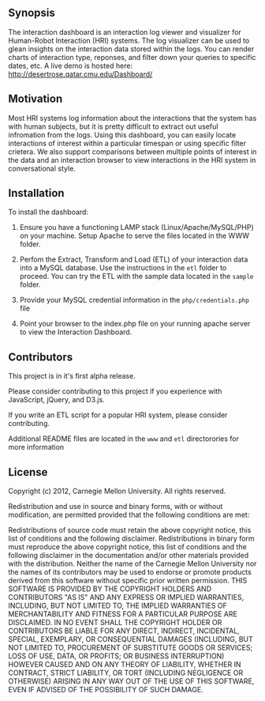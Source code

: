 ## Synopsis

The interaction dashboard is an interaction log viewer and visualizer for 
Human-Robot Interaction (HRI) systems. The log visualizer can be used to glean
insights on the interaction data stored within the logs. You can render charts
of interaction type, reponses, and filter down your queries to specific dates,
etc. A live demo is hosted here: http://desertrose.qatar.cmu.edu/Dashboard/

## Motivation

Most HRI systems log information about the interactions that the system has with
human subjects, but it is pretty difficult to extract out useful infromation
from the logs. Using this dashboard, you can easily locate interactions of 
interest within a particular timespan or using specific filter crietera. We
also support comparisons between multiple points of interest in the data
and an interaction browser to view interactions in the HRI system in 
conversational style. 

## Installation

To install the dashboard:

1) Ensure you have a functioning LAMP stack (Linux/Apache/MySQL/PHP) on your 
   machine. Setup Apache to serve the files located in the WWW folder.
   
2) Perfom the Extract, Transform and Load (ETL) of your interaction data into
   a MySQL database. Use the instructions in the `etl` folder to proceed. You can
   try the ETL with the sample data located in the `sample` folder.
   
3) Provide your MySQL credential information in the `php/credentials.php` file

4) Point your browser to the index.php file on your running apache server to 
   view the Interaction Dashboard.


## Contributors
This project is in it's first alpha release.

Please consider contributing to this project if you experience with JavaScript,
jQuery, and D3.js.

If you write an ETL script for a popular HRI system, please consider 
contributing.

Additional README files are located in the `www` and `etl` directorories for more
information

## License

Copyright (c) 2012, Carnegie Mellon University. All rights reserved.

Redistribution and use in source and binary forms, with or without modification, are permitted provided that the following conditions are met:

Redistributions of source code must retain the above copyright notice, this list of conditions and the following disclaimer. Redistributions in binary form must reproduce the above copyright notice, this list of conditions and the following disclaimer in the documentation and/or other materials provided with the distribution. Neither the name of the Carnegie Mellon University nor the names of its contributors may be used to endorse or promote products derived from this software without specific prior written permission. THIS SOFTWARE IS PROVIDED BY THE COPYRIGHT HOLDERS AND CONTRIBUTORS "AS IS" AND ANY EXPRESS OR IMPLIED WARRANTIES, INCLUDING, BUT NOT LIMITED TO, THE IMPLIED WARRANTIES OF MERCHANTABILITY AND FITNESS FOR A PARTICULAR PURPOSE ARE DISCLAIMED. IN NO EVENT SHALL THE COPYRIGHT HOLDER OR CONTRIBUTORS BE LIABLE FOR ANY DIRECT, INDIRECT, INCIDENTAL, SPECIAL, EXEMPLARY, OR CONSEQUENTIAL DAMAGES (INCLUDING, BUT NOT LIMITED TO, PROCUREMENT OF SUBSTITUTE GOODS OR SERVICES; LOSS OF USE, DATA, OR PROFITS; OR BUSINESS INTERRUPTION) HOWEVER CAUSED AND ON ANY THEORY OF LIABILITY, WHETHER IN CONTRACT, STRICT LIABILITY, OR TORT (INCLUDING NEGLIGENCE OR OTHERWISE) ARISING IN ANY WAY OUT OF THE USE OF THIS SOFTWARE, EVEN IF ADVISED OF THE POSSIBILITY OF SUCH DAMAGE.

